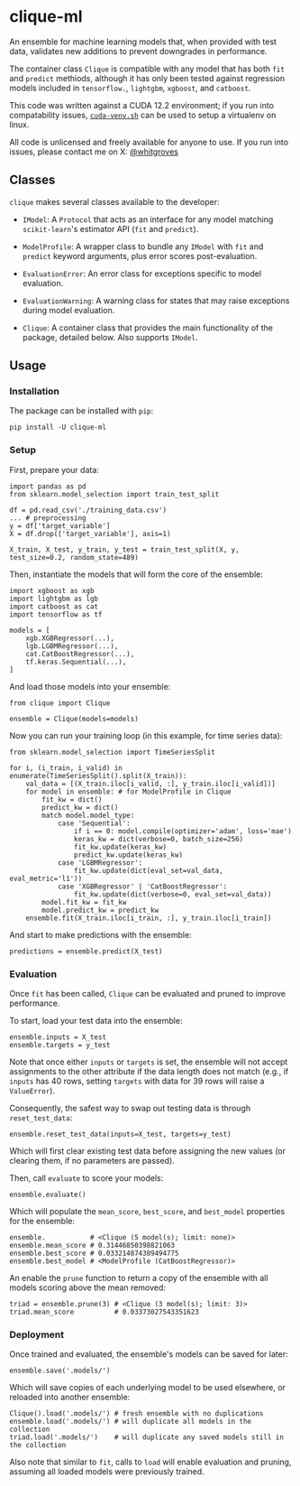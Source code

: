 # clique-ml
An ensemble for machine learning models that, when provided with test data, validates new additions to prevent downgrades in performance.

The container class `Clique` is compatible with any model that has both `fit` and `predict` methiods, although it has only been tested against regression models included in `tensorflow.`, `lightgbm`, `xgboost`, and `catboost`.

This code was written against a CUDA 12.2 environment; if you run into compatability issues, [`cuda-venv.sh`](./cuda-venv.sh) can be used to setup a virtualenv on linux.

All code is unlicensed and freely available for anyone to use. If you run into issues, please contact me on X: [@whitgroves](https://x.com/whitgroves)

## Classes

`clique` makes several classes available to the developer:

- `IModel`: A `Protocol` that acts as an interface for any model matching `scikit-learn`'s estimator API (`fit` and `predict`).

- `ModelProfile`: A wrapper class to bundle any `IModel` with `fit` and `predict` keyword arguments, plus error scores post-evaluation.

- `EvaluationError`: An error class for exceptions specific to model evaluation.

- `EvaluationWarning`: A warning class for states that may raise exceptions during model evaluation.

- `Clique`: A container class that provides the main functionality of the package, detailed below. Also supports `IModel`.

## Usage

### Installation

The package can be installed with `pip`:

```
pip install -U clique-ml
```

### Setup

First, prepare your data:

```
import pandas as pd
from sklearn.model_selection import train_test_split

df = pd.read_csv('./training_data.csv')
... # preprocessing
y = df['target_variable']
X = df.drop(['target_variable'], axis=1)

X_train, X_test, y_train, y_test = train_test_split(X, y, test_size=0.2, random_state=489)
```

Then, instantiate the models that will form the core of the ensemble:

```
import xgboost as xgb
import lightgbm as lgb
import catboost as cat
import tensorflow as tf

models = [
    xgb.XGBRegressor(...),
    lgb.LGBMRegressor(...),
    cat.CatBoostRegressor(...),
    tf.keras.Sequential(...),
]
```

And load those models into your ensemble:

```
from clique import Clique

ensemble = Clique(models=models)
```

Now you can run your training loop (in this example, for time series data):

```
from sklearn.model_selection import TimeSeriesSplit

for i, (i_train, i_valid) in enumerate(TimeSeriesSplit().split(X_train)):
    val_data = [(X_train.iloc[i_valid, :], y_train.iloc[i_valid])]
    for model in ensemble: # for ModelProfile in Clique
        fit_kw = dict()
        predict_kw = dict()
        match model.model_type:
            case 'Sequential':
                if i == 0: model.compile(optimizer='adam', loss='mae')
                keras_kw = dict(verbose=0, batch_size=256)
                fit_kw.update(keras_kw)
                predict_kw.update(keras_kw)
            case 'LGBMRegressor':
                fit_kw.update(dict(eval_set=val_data, eval_metric='l1'))
            case 'XGBRegressor' | 'CatBoostRegressor':
                fit_kw.update(dict(verbose=0, eval_set=val_data))
        model.fit_kw = fit_kw
        model.predict_kw = predict_kw
    ensemble.fit(X_train.iloc[i_train, :], y_train.iloc[i_train])
```

And start to make predictions with the ensemble:

```
predictions = ensemble.predict(X_test)
```

### Evaluation

Once `fit` has been called, `Clique` can be evaluated and pruned to improve performance. 

To start, load your test data into the ensemble:

```
ensemble.inputs = X_test
ensemble.targets = y_test
```

Note that once either `inputs` or `targets` is set, the ensemble will not accept assignments to the other attribute if the data length does not match (e.g., if `inputs` has 40 rows, setting `targets` with data for 39 rows will raise a `ValueError`).

Consequently, the safest way to swap out testing data is through `reset_test_data`:

```
ensemble.reset_test_data(inputs=X_test, targets=y_test)
```

Which will first clear existing test data before assigning the new values (or clearing them, if no parameters are passed).

Then, call `evaluate` to score your models:

```
ensemble.evaluate()
```

Which will populate the `mean_score`, `best_score`, and `best_model` properties for the ensemble:

```
ensemble.           # <Clique (5 model(s); limit: none)>
ensemble.mean_score # 0.31446850398821063
ensemble.best_score # 0.033214874389494775
ensemble.best_model # <ModelProfile (CatBoostRegressor)>
```

An enable the `prune` function to return a copy of the ensemble with all models scoring above the mean removed:

```
triad = ensemble.prune(3) # <Clique (3 model(s); limit: 3)>
triad.mean_score          # 0.03373027543351623
```

### Deployment

Once trained and evaluated, the ensemble's models can be saved for later:

```
ensemble.save('.models/')
```

Which will save copies of each underlying model to be used elsewhere, or reloaded into another ensemble:

```
Clique().load('.models/') # fresh ensemble with no duplications
ensemble.load('.models/') # will duplicate all models in the collection
triad.load('.models/')    # will duplicate any saved models still in the collection
```

Also note that similar to `fit`, calls to `load` will enable evaluation and pruning, assuming all loaded models were previously trained.
